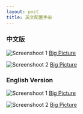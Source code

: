 ```yaml
---
layout: post
title: 英文配置手册
---
```


### 中文版

![Screenshoot 1](https://raw.githubusercontent.com/uplusware/erisemail/master/doc/screenshoot_adminui_cn1.png) [Big Picture](https://raw.githubusercontent.com/uplusware/erisemail/master/doc/screenshoot_adminui_cn1.png)

![Screenshoot 2](https://raw.githubusercontent.com/uplusware/erisemail/master/doc/screenshoot_adminui_cn2.png) [Big Picture](https://raw.githubusercontent.com/uplusware/erisemail/master/doc/screenshoot_adminui_cn2.png)

### English Version

![Screenshoot 1](https://raw.githubusercontent.com/uplusware/erisemail/master/doc/screenshoot_adminui_en1.png) [Big Picture](https://raw.githubusercontent.com/uplusware/erisemail/master/doc/screenshoot_adminui_en1.png)

![Screenshoot 2](https://raw.githubusercontent.com/uplusware/erisemail/master/doc/screenshoot_adminui_en2.png) [Big Picture](https://raw.githubusercontent.com/uplusware/erisemail/master/doc/screenshoot_adminui_en2.png)